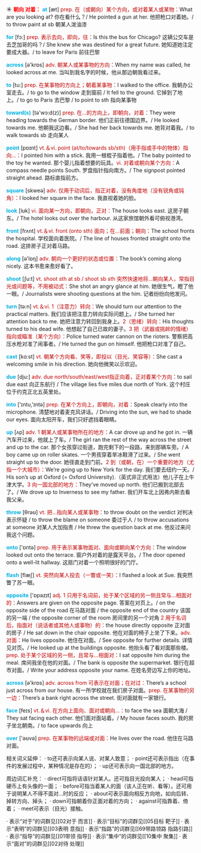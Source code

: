 ☀ <font color="red">**朝向 对着：**</font>
<font color="sky blue">**at**</font> [æt] 
<font color="#c00000">prep. 在（或朝向）某个方向，或对着某人或某物：</font>What are you looking at? 你在看什么？/ He pointed a gun at her. 他把枪口对着她。/ to throw paint at sb 朝某人泼油漆

<font color="sky blue">**for**</font> [fɔ:] 
<font color="#c00000">prep. 表示去向，即向，往：</font>Is this the bus for Chicago? 这辆公交车是去芝加哥的吗？/ She knew she was destined for a great future. 她知道她注定要成大器。/ to leave for Paris 前往巴黎

<font color="sky blue">**across**</font> [ə'krɒs] 
<font color="#c00000">adv. 朝某人或某事物的方向：</font>When my name was called, he looked across at me. 当叫到我名字的时候，他从那边朝我看过来。

<font color="sky blue">**to**</font> [tu:] 
<font color="#c00000">prep. 在某事物的方向上；朝着某事物：</font>I walked to the office. 我朝办公室走去。/ to go to the window 走到窗前 / It fell to the ground. 它掉到了地上。/ to go to Paris 去巴黎 / to point to sth 指向某事物

<font color="sky blue">**toward(s)**</font> [tə'wɔ:d(z)] 
<font color="#c00000">prep. 在…的方向上，即朝向，对着：</font>They were heading towards the German border. 他们正前往德国边界。/ He looked towards me. 他朝我这边看。/ She had her back towards me. 她背对着我。/ to walk towards sb 走向某人

<font color="sky blue">**point**</font> [pɒɪnt] 
<font color="#c00000">vt.＆vi. point (at/to/towards sb/sth)（用手指或手中的物体）指向…：</font>I pointed him with a stick. 我用一根棍子指着他。/ The baby pointed to the toy he wanted. 那个婴儿指着想要的玩具。<font color="#c00000">vi. 对着或朝向某个方向：</font>A compass needle points South. 罗盘指针指向南方。/ The signpost pointed straight ahead. 路标直指前方。

<font color="sky blue">**square**</font> [skweə] 
<font color="#c00000">adv. 仅用于动词后，指正对着，没有角度地（没有锐角或钝角）：</font>I looked her square in the face. 我直视着她的脸。

<font color="sky blue">**look**</font> [lʊk] 
<font color="#c00000">vi. 面向某一方向，即朝向，正对：</font>The house looks east. 这房子朝东。/ The hotel looks out over the harbour. 从这家旅馆朝外看可俯视港湾。

<font color="sky blue">**front**</font> [frʌnt] 
<font color="#c00000">vt.＆vi. front (onto sth) 面向；在…前面；朝向：</font>The school fronts the hospital. 学校面向着医院。/ The line of houses fronted straight onto the road. 这排房子正对着马路。

<font color="sky blue">**along**</font> [ə'lɒŋ] 
<font color="#c00000">adv. 朝向一个更好的状态或位置：</font>The book’s coming along nicely. 这本书愈来愈好看了。

<font color="sky blue">**shoot**</font> [ʃu:t] 
<font color="#c00000">vt. shoot sth at sb / shoot sb sth 突然快速地将…朝向某人，常指目光或问题等，不用被动式：</font>She shot an angry glance at him. 她很生气，瞪了他一眼。/ Journalists were shooting questions at the him. 记者纷纷向他发问。

<font color="sky blue">**turn**</font> [tə:n] 
<font color="#c00000">vt.＆vi. 1（注意力）转向：</font>We should turn our attention to the practical matters. 我们应该把注意力转向实际问题上。/ She turned her attention back to me. 她把注意力转回到我身上。<font color="#c00000">2（思绪）转向：</font>His thoughts turned to his dead wife. 他想起了自己已故的妻子。<font color="#c00000">3 把（武器或挑衅的情绪）指向或瞄准（某个方向）：</font>Police turned water cannon on the rioters. 警察把高压水枪对准了闹事者。/ He turned the gun on himself. 他把枪口对准了自己。

<font color="sky blue">**cast**</font> [kɑːst] 
<font color="#c00000">vt. 朝某个方向看、笑等，即投以（目光、笑容等）：</font>She cast a welcoming smile in his direction. 她向他微笑以示欢迎。

<font color="sky blue">**due**</font> [dju:] 
<font color="#c00000">adv. due north/south/east/west指正向着，正对着某个方向：</font>to sail due east 向正东航行 / The village lies five miles due north of York. 这个村庄位于约克正北五英里处。

<font color="sky blue">**into**</font> ['ɪntu,'ɪntə] 
<font color="#c00000">prep. 在某个方向上，即朝向，对着：</font>Speak clearly into the microphone. 清楚地对着麦克风讲话。/ Driving into the sun, we had to shade our eyes. 面向太阳开车，我们只好遮挡着眼睛。

<font color="sky blue">**up**</font> [ʌp] 
<font color="#c00000">adv. 1 朝某人或某事物所在的地方：</font>A car drove up and he got in. 一辆汽车开过来，他就上了车。/ The girl ran the rest of the way across the street and up to the car. 那个女孩穿过街道，跑完剩下的一段路，来到那辆车旁。/ A boy came up on roller skates. 一个男孩穿着旱冰鞋滑了过来。/ She went straight up to the door. 她径直走到门前。<font color="#c00000">2 到（或朝，在）一个重要的地方（尤指一个大城市）：</font>We’re going up to New York for the day. 我们要去纽约一天。/ His son’s up at Oxford (= Oxford University).（英式非正式用法）他儿子在上牛津大学。<font color="#c00000">3 向一国北部的地方：</font>They’ve moved up north. 他们已搬到北部去了。/ We drove up to Inverness to see my father. 我们开车北上因弗内斯去看我父亲。

<font color="sky blue">**throw**</font> [θrəʊ] 
<font color="#c00000">vt. 把…指向某人或某事物：</font>to throw doubt on the verdict 对判决表示怀疑 / to throw the blame on someone 委过于人 / to throw accusations at someone 对某人大加指责 / He threw the question back at me. 他反过来问我这个问题。

<font color="sky blue">**onto**</font> ['ɒntə] 
<font color="#c00000">prep. 用于表示某事物面对、面向或朝向某个方向：</font>The window looked out onto the terrace. 窗户外对着的是露天平台。/ The door opened onto a well-lit hallway. 这扇门对着一个照明很好的门厅。

<font color="sky blue">**flash**</font> [flæʃ] 
<font color="#c00000">vt. 突然向某人投去（一瞥或一笑）：</font>I flashed a look at Sue. 我突然瞥了苏一眼。

<font color="sky blue">**opposite**</font> ['ɒpəzɪt] 
<font color="#c00000">adj. 1 只用于名词前，处于某个区域的另一侧且常与…相面对的：</font>Answers are given on the opposite page. 答案在对页上。/ on the opposite side of the road 在马路对面 / the opposite end of the country 该国的另一端 / the opposite corner of the room 房间里的另一个对角 <font color="#c00000">2 用于名词后，指面对（说话者或其他人或事物）的：</font>the house directly opposite 正对面的房子 / He sat down in the chair opposite. 他在对面的椅子上坐了下来。<font color="#c00000">adv. 对面：</font>He lives opposite. 他住在对面。/ See opposite for further details. 详情见对页。/ He looked up at the buildings opposite. 他抬头看了看对面那些楼。<font color="#c00000">prep. 处于某个区域的另一侧，且常与…相面对：</font>I sat opposite him during the meal. 席间我坐在他的对面。/ The bank is opposite the supermarket. 银行在超市对面。/ Write your address opposite your name. 在姓名旁边写上你的地址。

<font color="sky blue">**across**</font> [ə'krɒs] 
<font color="#c00000">adv. across from 可表示在对面；在对过：</font>There’s a school just across from our house. 有一所学校就在我们房子对面。<font color="#c00000">prep. 在某事物的另一边：</font>There’s a bank right across the street. 街对面就有一家银行。

<font color="sky blue">**face**</font> [feɪs] 
<font color="#c00000">vt.＆vi. 在方向上面向、面对或朝向…：</font>to face the sea 面朝大海 / They sat facing each other. 他们面对面站着。/ My house faces south. 我的房子坐北朝南。/ to face upwards 向上

<font color="sky blue">**over**</font> ['əʊvə] 
<font color="#c00000">prep. 在某事物的远端或对面：</font>He lives over the road. 他住在马路对面。

相关词义延伸：
· to还可表示向某人说、对某人致意；
· point还可表示指出（在事件的发展过程中，某种情况是存在的）；
· up还可表示向一国北部的地方。

周边词汇补充：
· direct可指将话语针对某人。还可指目光投向某人；
· head可指硬币上有头像的一面；
· before可指当着某人的面（该人正在听、看等）。还可用于说明某人不得不面对…时的反应；
· about可表示面向相反方向地，如向后转、掉转方向、掉头；
· down可指朝着你正面对着的方向；
· against可指靠着、倚着；
· meet可表示（目光）接触。

· 表示“对于”的词群见[[02对于 而言]]
· 表示“目标”的词群见[[05目标 靶子]]
· 表示“表明”的词群见[[03表明 意指]]
· 表示“指路”的词群见[[69带路领路 指路引路]]
· 表示“指导”的词群见[[01带领 指导]]
· 表示“集中”的词群见[[10集中 聚集]]
· 表示“面对”的词群见[[02对待 处理]]